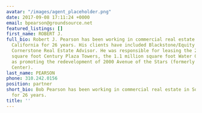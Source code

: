 ```yaml
---
avatar: "/images/agent_placeholder.png"
date: 2017-09-08 17:11:24 +0000
email: bpearson@groundsource.net
featured_listings: []
first_name: ROBERT J.
full_bio: Robert J. Pearson has been working in commercial real estate in Southern
  California for 26 years. His clients have included Blackstone/Equity Office and
  Cornerstone Real Estate Advisor. He was responsible for leasing the 2.2 million
  square foot Century Plaza Towers, the 1.1 million square foot Water Garden, as well
  as promoting the redevelopment of 2000 Avenue of the Stars (formerly the ABC Entertainment
  Center).
last_name: PEARSON
phone: 310.242.0156
position: partner
short_bio: Bob Pearson has been working in commercial real estate in Southern California
  for 26 years.
title: ''
---
```

